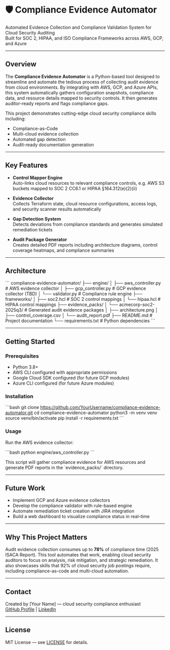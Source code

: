 # 🛡️ Compliance Evidence Automator

Automated Evidence Collection and Compliance Validation System for Cloud Security Auditing  
Built for SOC 2, HIPAA, and ISO Compliance Frameworks across AWS, GCP, and Azure  

---

## Overview

The **Compliance Evidence Automator** is a Python-based tool designed to streamline and automate the tedious process of collecting audit evidence from cloud environments. By integrating with AWS, GCP, and Azure APIs, this system automatically gathers configuration snapshots, compliance data, and resource details mapped to security controls. It then generates auditor-ready reports and flags compliance gaps.

This project demonstrates cutting-edge cloud security compliance skills including:

- Compliance-as-Code  
- Multi-cloud evidence collection  
- Automated gap detection  
- Audit-ready documentation generation  

---

## Key Features

- **Control Mapper Engine**  
  Auto-links cloud resources to relevant compliance controls, e.g. AWS S3 buckets mapped to SOC 2 CC6.1 or HIPAA §164.312(e)(2)(ii)

- **Evidence Collector**  
  Collects Terraform state, cloud resource configurations, access logs, and security scanner results automatically

- **Gap Detection System**  
  Detects deviations from compliance standards and generates simulated remediation tickets

- **Audit Package Generator**  
  Creates detailed PDF reports including architecture diagrams, control coverage heatmaps, and compliance summaries

---

## Architecture

\`\`\`
compliance-evidence-automator/
├── engine/
│   ├── aws_controller.py      # AWS evidence collector
│   ├── gcp_controller.py      # GCP evidence collector (TBD)
│   └── validator.py           # Compliance rule engine
├── frameworks/
│   ├── soc2.hcl               # SOC 2 control mappings
│   └── hipaa.hcl              # HIPAA control mappings
├── evidence_packs/
│   └── acmecorp-soc2-2025q3/ # Generated audit evidence packages
│       ├── architecture.png
│       ├── control_coverage.csv
│       └── audit_report.pdf
├── README.md                  # Project documentation
└── requirements.txt           # Python dependencies
\`\`\`

---

## Getting Started

### Prerequisites

- Python 3.8+  
- AWS CLI configured with appropriate permissions  
- Google Cloud SDK configured (for future GCP modules)  
- Azure CLI configured (for future Azure modules)  

### Installation

\`\`\`bash
git clone https://github.com/YourUsername/compliance-evidence-automator.git
cd compliance-evidence-automator
python3 -m venv venv
source venv/bin/activate
pip install -r requirements.txt
\`\`\`

### Usage

Run the AWS evidence collector:

\`\`\`bash
python engine/aws_controller.py
\`\`\`

This script will gather compliance evidence for AWS resources and generate PDF reports in the \`evidence_packs/\` directory.

---

## Future Work

- Implement GCP and Azure evidence collectors  
- Develop the compliance validator with rule-based engine  
- Automate remediation ticket creation with JIRA integration  
- Build a web dashboard to visualize compliance status in real-time  

---

## Why This Project Matters

Audit evidence collection consumes up to **78%** of compliance time (2025 ISACA Report). This tool automates that work, enabling cloud security auditors to focus on analysis, risk mitigation, and strategic remediation. It also showcases skills that 92% of cloud security job postings require, including compliance-as-code and multi-cloud automation.

---

## Contact

Created by [Your Name] — cloud security compliance enthusiast  
[GitHub Profile](https://github.com/YourUsername) | [LinkedIn](https://linkedin.com/in/YourLinkedIn)  

---

## License

MIT License — see [LICENSE](LICENSE) for details.
